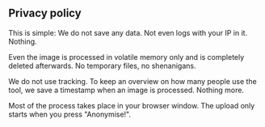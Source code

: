 ## Privacy policy

This is simple: We do not save any data. Not even logs with your IP in it. Nothing.

Even the image is processed in volatile memory only and is completely deleted afterwards. No temporary files, no shenanigans.

We do not use tracking. To keep an overview on how many people use the tool, we save a timestamp when an image is processed. Nothing more.

Most of the process takes place in your browser window. The upload only starts when you press "Anonymise!".